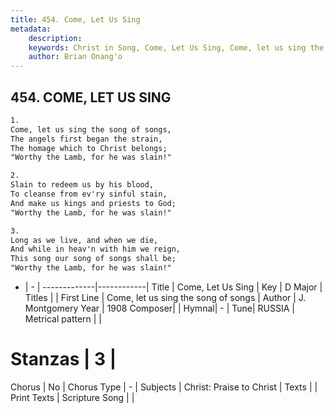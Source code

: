 ```yaml
---
title: 454. Come, Let Us Sing
metadata:
    description: 
    keywords: Christ in Song, Come, Let Us Sing, Come, let us sing the song of songs, 
    author: Brian Onang'o
---
```



## 454. COME, LET US SING

```txt
1.
Come, let us sing the song of songs,
The angels first began the strain,
The homage which to Christ belongs;
"Worthy the Lamb, for he was slain!"

2.
Slain to redeem us by his blood,
To cleanse from ev'ry sinful stain,
And make us kings and priests to God;
"Worthy the Lamb, for he was slain!"

3.
Long as we live, and when we die,
And while in heav'n with him we reign,
This song our song of songs shall be;
"Worthy the Lamb, for he was slain!"
```

- |   -  |
-------------|------------|
Title | Come, Let Us Sing |
Key | D Major |
Titles |  |
First Line | Come, let us sing the song of songs |
Author | J. Montgomery
Year | 1908
Composer|  |
Hymnal|  - |
Tune| RUSSIA |
Metrical pattern | |
# Stanzas | 3 |
Chorus | No |
Chorus Type | - |
Subjects | Christ: Praise to Christ |
Texts |  |
Print Texts | 
Scripture Song |  |
  
